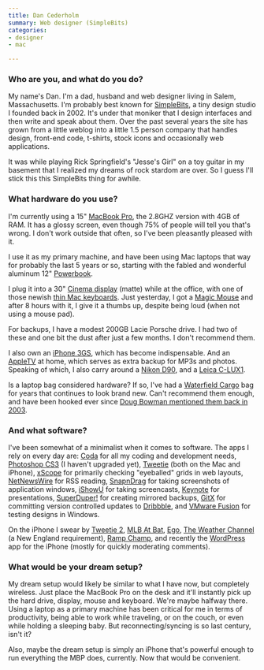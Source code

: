 ```yaml
---
title: Dan Cederholm
summary: Web designer (SimpleBits)
categories:
- designer
- mac

---
```


### Who are you, and what do you do?

My name's Dan. I'm a dad, husband and web designer living in Salem, Massachusetts. I'm probably best known for [SimpleBits](http://simplebits.com "Dan's website."), a tiny design studio I founded back in 2002. It's under that moniker that I design interfaces and then write and speak about them. Over the past several years the site has grown from a little weblog into a little 1.5 person company that handles design, front-end code, t-shirts, stock icons and occasionally web applications.

It was while playing Rick Springfield's "Jesse's Girl" on a toy guitar in my basement that I realized my dreams of rock stardom are over. So I guess I'll stick this this SimpleBits thing for awhile.

### What hardware do you use?

I'm currently using a 15" [MacBook Pro][macbook-pro], the 2.8GHZ version with 4GB of RAM. It has a glossy screen, even though 75% of people will tell you that's wrong. I don't work outside that often, so I've been pleasantly pleased with it.

I use it as my primary machine, and have been using Mac laptops that way for probably the last 5 years or so, starting with the fabled and wonderful aluminum 12" [Powerbook][powerbook-g4].

I plug it into a 30" [Cinema display][cinema-display] (matte) while at the office, with one of those newish [thin Mac keyboards][keyboard]. Just yesterday, I got a [Magic Mouse][magic-mouse] and after 8 hours with it, I give it a thumbs up, despite being loud (when not using a mouse pad).

For backups, I have a modest 200GB Lacie Porsche drive. I had two of these and one bit the dust after just a few months. I don't recommend them.

I also own an [iPhone 3GS][iphone], which has become indispensable. And an [AppleTV][apple-tv] at home, which serves as extra backup for MP3s and photos. Speaking of which, I also carry around a [Nikon D90][d90], and a [Leica C-LUX1][c-lux-1].

Is a laptop bag considered hardware? If so, I've had a [Waterfield Cargo][cargo-bag] bag for years that continues to look brand new. Can't recommend them enough, and have been hooked ever since [Doug Bowman mentioned them back in 2003](http://stopdesign.com/archive/2003/09/10/sfbags.html "Bowman's post about WaterField bags.").

### And what software?

I've been somewhat of a minimalist when it comes to software. The apps I rely on every day are: [Coda][] for all my coding and development needs, [Photoshop CS3][photoshop] (I haven't upgraded yet), [Tweetie][] (both on the Mac and iPhone), [xScope][] for primarily checking "eyeballed" grids in web layouts, [NetNewsWire][] for RSS reading, [SnapnDrag][] for taking screenshots of application windows, [iShowU][] for taking screencasts, [Keynote][] for presentations, [SuperDuper!][superduper] for creating mirrored backups, [GitX][] for committing version controlled updates to [Dribbble][], and [VMware Fusion][vmware-fusion] for testing designs in Windows.

On the iPhone I swear by [Tweetie 2][tweetie-ios], [MLB At Bat][mlb-at-bat-ios], [Ego][ego-ios], [The Weather Channel][weather-channel-ios] (a New England requirement), [Ramp Champ][ramp-champ-ios], and recently the [WordPress][wordpress-ios] app for the iPhone (mostly for quickly moderating comments).

### What would be your dream setup?

My dream setup would likely be similar to what I have now, but completely wireless. Just place the MacBook Pro on the desk and it'll instantly pick up the hard drive, display, mouse and keyboard. We're maybe halfway there. Using a laptop as a primary machine has been critical for me in terms of productivity, being able to work while traveling, or on the couch, or even while holding a sleeping baby. But reconnecting/syncing is so last century, isn't it?

Also, maybe the dream setup is simply an iPhone that's powerful enough to run everything the MBP does, currently. Now that would be convenient.

[apple-tv]: https://en.wikipedia.org/wiki/Apple_TV "A device for viewing media on a TV."
[c-lux-1]: https://www.amazon.com/Leica-Digital-Camera-Optical-Stabilized/dp/B000FAPQHM "A 6 megapixel digital compact camera."
[cargo-bag]: https://www.sfbags.com/products/cargo-laptop-bag "A large laptop bag with many pockets."
[cinema-display]: https://en.wikipedia.org/wiki/Apple_Cinema_Display "An LCD display."
[d90]: https://www.nikonusa.com/en/Nikon-Products/Product-Archive/Digital-SLR-Cameras/D90.html "A 12.3 megapixel digital SLR camera."
[iphone]: https://en.wikipedia.org/wiki/IPhone_(1st_generation) "A smartphone."
[keyboard]: https://www.apple.com/keyboard/ "The keyboard."
[macbook-pro]: https://www.apple.com/macbook-pro/ "A laptop."
[magic-mouse]: https://www.apple.com/magicmouse/ "A multi-touch mouse."
[powerbook-g4]: https://en.wikipedia.org/wiki/PowerBook_G4 "A laptop."
[coda]: https://panic.com/coda/ "A single-window HTML/web tool for the Mac."
[dribbble]: https://dribbble.com/ "A web community for sharing screenshots of your work."
[ego-ios]: http://www.ego-app.com/ "An iPhone application for checking web statistics."
[gitx]: http://gitx.frim.nl/ "A git GUI for Mac OS X."
[ishowu]: http://store.shinywhitebox.com/#ishowu "Screencasting software for Mac OS X."
[keynote]: https://www.apple.com/keynote/ "Presentation software for the Mac."
[mlb-at-bat-ios]: http://m.mlb.com/apps/atbat "An iPhone baseball app for viewing scores and streaming matches."
[netnewswire]: https://en.wikipedia.org/wiki/NetNewsWire "A popular feed reader for the Mac."
[photoshop]: https://www.adobe.com/products/photoshop.html "A bitmap image editor."
[ramp-champ-ios]: https://design.iconfactory.com/ramp-champ-for-ios/ "A skee-ball-esque game for the iPhone."
[snapndrag]: http://www.yellowmug.com/snapndrag/ "A screenshot tool for Mac OS X."
[superduper]: http://shirt-pocket.com/SuperDuper/SuperDuperDescription.html "An excellent Mac backup/cloning application."
[tweetie-ios]: https://en.wikipedia.org/wiki/Tweetie "A Twitter client."
[tweetie]: https://en.wikipedia.org/wiki/Tweetie "A Twitter client for the Mac."
[vmware-fusion]: https://www.vmware.com/products/fusion.html "A PC emulator for the Mac."
[weather-channel-ios]: https://itunes.apple.com/us/app/the-weather-channel/id295646461 "An iPhone app for accessing the Weather Channel."
[wordpress-ios]: https://itunes.apple.com/us/app/wordpress/id335703880 "An app for creating, editing and managing WordPress posts."
[xscope]: http://xscopeapp.com "A Mac tool for on-screen measuring and aligning."
